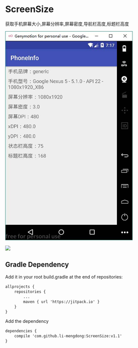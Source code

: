 # ScreenSize
获取手机屏幕大小,屏幕分辨率,屏幕密度,导航栏高度,标题栏高度

![image](https://github.com/li-mengdong/ScreenSize/blob/master/image/image.jpg)

[![](https://jitpack.io/v/li-mengdong/ScreenSize.svg)](https://jitpack.io/#li-mengdong/ScreenSize)

## Gradle Dependency
Add it in your root build.gradle at the end of repositories:
```
allprojects {
	repositories {
		...
		maven { url 'https://jitpack.io' }
	}
}
```
Add the dependency
```
dependencies {
	compile 'com.github.li-mengdong:ScreenSize:v1.1'
}
```
